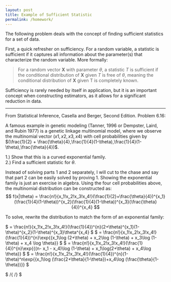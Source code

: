 ```yaml
---
layout: post
title: Example of Sufficient Statistic
permalink: /homework/
---
```


The following problem deals with the concept of finding sufficient statistics for a set of data. 

First, a quick refresher on sufficiency. For a random variable, a statistic is sufficient if it captures all information about  the parameter(s) that characterize the random variable. More formally:
> For a random vector $\textbf{X}$ with parameter $\theta$, a statistic $T$ is sufficient if the conditional distribution of $\textbf{X}$ given $T$ is free of $\theta$, meaning the conditional distribution of $\textbf{X}$ given T is completely known. 

Sufficiency is rarely needed by itself in application, but it is an important concept when constructing estimators, as it allows for a significant reduction in data.

***

From Statistical Inference, Casella and Berger, Second Edition. Problem 6.16:

  A famous example in genetic modeling (Tanner, 1996 or Dempster, Laird, and Rubin 1977) is a genetic
linkage multinomial model, where we observe the multinomial vector $(x1,x2,x3,x4)$ with cell probabilities given by $(\frac{1}{2} + \frac{\theta}{4},\frac{1}{4}(1-\theta),\frac{1}{4}(1-\theta),\frac{\theta}{4})$.  

   1.) Show that this is a curved exponential family.  
   2.) Find a sufficient statistic for $\theta$.  

Instead of solving parts 1 and 2 separately, I will cut to the chase and say that part 2 can be easily solved by proving 1. Showing the exponential family is just an exercise in algebra. Using the four cell probabilities above, the multinomial distribution can be constructed as:  
   $$ f(x|\theta) = \frac{n!}{x_1!x_2!x_3!x_4!}(\frac{1}{2}+\frac{\theta}{4})^{x_1}(\frac{1}{4}(1-\theta))^{x_2}(\frac{1}{4}(1-\theta))^{x_3}(\frac{\theta}{4})^{x_4} $$

To solve, rewrite the distribution to match the form of an exponential family:

   $ = \frac{n!}{x_1!x_2!x_3!x_4!}(\frac{1}{4})^{n}(2+\theta)^{x_1}(1-\theta)^{x_2}(1-\theta)^{x_3}\theta^{x_4} $
   $ = \frac{n!}{x_1!x_2!x_3!x_4!}(\frac{1}{4})^{n}\exp{\{x_1\log (2+\theta) + x_2\log (1-\theta) + x_3\log (1-\theta) + x_4 \log \theta\}} $
   $ = \frac{n!}{x_1!x_2!x_3!x_4!}(\frac{1}{4})^{n}\exp{\{(n- x_1 - x_4)\log (1-\theta) + x_1\log(2+\theta) + x_4\log \theta\}} $
   $ = \frac{n!}{x_1!x_2!x_3!x_4!}(\frac{1}{4})^{n}(1-\theta)^n\exp{\{x_1\log (\frac{2+\theta}{1-\theta})+x_4\log (\frac{\theta}{1-\theta})\}} $

$ /{ /} $

